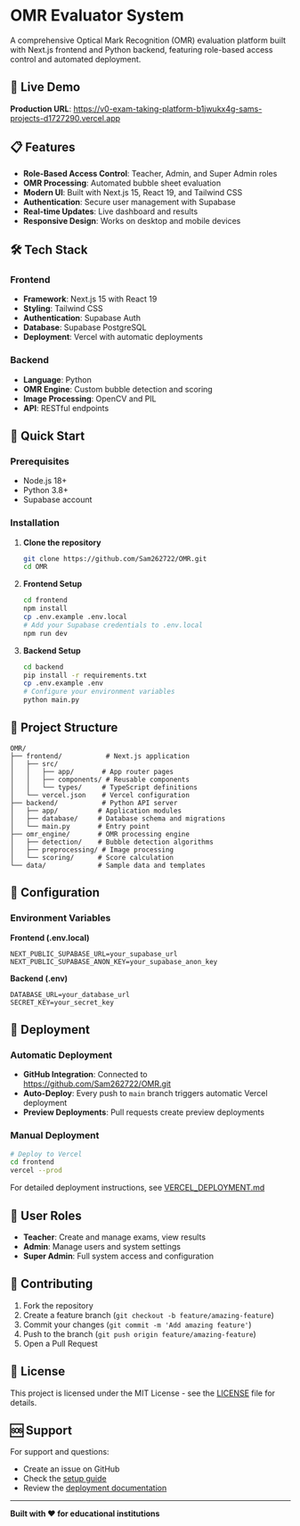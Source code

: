 # OMR Evaluator System

A comprehensive Optical Mark Recognition (OMR) evaluation platform built with Next.js frontend and Python backend, featuring role-based access control and automated deployment.

## 🚀 Live Demo

**Production URL**: https://v0-exam-taking-platform-b1jwukx4g-sams-projects-d1727290.vercel.app

## 📋 Features

- **Role-Based Access Control**: Teacher, Admin, and Super Admin roles
- **OMR Processing**: Automated bubble sheet evaluation
- **Modern UI**: Built with Next.js 15, React 19, and Tailwind CSS
- **Authentication**: Secure user management with Supabase
- **Real-time Updates**: Live dashboard and results
- **Responsive Design**: Works on desktop and mobile devices

## 🛠 Tech Stack

### Frontend
- **Framework**: Next.js 15 with React 19
- **Styling**: Tailwind CSS
- **Authentication**: Supabase Auth
- **Database**: Supabase PostgreSQL
- **Deployment**: Vercel with automatic deployments

### Backend
- **Language**: Python
- **OMR Engine**: Custom bubble detection and scoring
- **Image Processing**: OpenCV and PIL
- **API**: RESTful endpoints

## 🚀 Quick Start

### Prerequisites
- Node.js 18+ 
- Python 3.8+
- Supabase account

### Installation

1. **Clone the repository**
   ```bash
   git clone https://github.com/Sam262722/OMR.git
   cd OMR
   ```

2. **Frontend Setup**
   ```bash
   cd frontend
   npm install
   cp .env.example .env.local
   # Add your Supabase credentials to .env.local
   npm run dev
   ```

3. **Backend Setup**
   ```bash
   cd backend
   pip install -r requirements.txt
   cp .env.example .env
   # Configure your environment variables
   python main.py
   ```

## 📁 Project Structure

```
OMR/
├── frontend/           # Next.js application
│   ├── src/
│   │   ├── app/       # App router pages
│   │   ├── components/ # Reusable components
│   │   └── types/     # TypeScript definitions
│   └── vercel.json    # Vercel configuration
├── backend/           # Python API server
│   ├── app/          # Application modules
│   ├── database/     # Database schema and migrations
│   └── main.py       # Entry point
├── omr_engine/       # OMR processing engine
│   ├── detection/    # Bubble detection algorithms
│   ├── preprocessing/ # Image processing
│   └── scoring/      # Score calculation
└── data/             # Sample data and templates
```

## 🔧 Configuration

### Environment Variables

**Frontend (.env.local)**
```env
NEXT_PUBLIC_SUPABASE_URL=your_supabase_url
NEXT_PUBLIC_SUPABASE_ANON_KEY=your_supabase_anon_key
```

**Backend (.env)**
```env
DATABASE_URL=your_database_url
SECRET_KEY=your_secret_key
```

## 🚀 Deployment

### Automatic Deployment
- **GitHub Integration**: Connected to https://github.com/Sam262722/OMR.git
- **Auto-Deploy**: Every push to `main` branch triggers automatic Vercel deployment
- **Preview Deployments**: Pull requests create preview deployments

### Manual Deployment
```bash
# Deploy to Vercel
cd frontend
vercel --prod
```

For detailed deployment instructions, see [VERCEL_DEPLOYMENT.md](./VERCEL_DEPLOYMENT.md)

## 👥 User Roles

- **Teacher**: Create and manage exams, view results
- **Admin**: Manage users and system settings
- **Super Admin**: Full system access and configuration

## 🤝 Contributing

1. Fork the repository
2. Create a feature branch (`git checkout -b feature/amazing-feature`)
3. Commit your changes (`git commit -m 'Add amazing feature'`)
4. Push to the branch (`git push origin feature/amazing-feature`)
5. Open a Pull Request

## 📄 License

This project is licensed under the MIT License - see the [LICENSE](LICENSE) file for details.

## 🆘 Support

For support and questions:
- Create an issue on GitHub
- Check the [setup guide](./docs/setup_guide.md)
- Review the [deployment documentation](./VERCEL_DEPLOYMENT.md)

---

**Built with ❤️ for educational institutions**